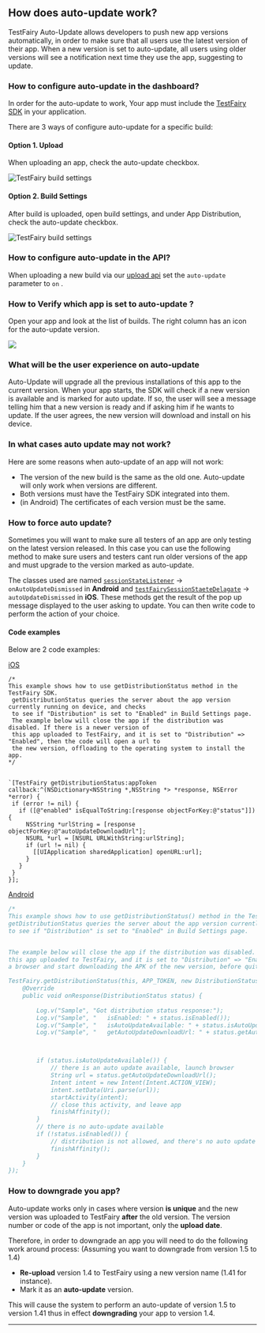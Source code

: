 ## How does auto-update work?
TestFairy Auto-Update allows developers to push new app versions automatically, in order to make sure that all users use the latest version of their app. When a new version is set to auto-update, all users using older versions will see a notification next time they use the app, suggesting to update.

### How to configure auto-update in the dashboard?
In order for the auto-update to work, Your app must include the [TestFairy SDK](https://docs.testfairy.com/SDK/Adding_The_SDK_To_Your_App.html) in your application.

There are 3 ways of configure auto-update for a specific build:

#### Option 1. Upload 

When uploading an app, check the auto-update checkbox.

![TestFairy build settings ](/img/auto-update-img2.png)

#### Option 2. Build Settings

After build is uploaded, open build settings, and under App Distribution, check the auto-update checkbox.

![TestFairy build settings ](/img/auto-update-img1.png)

### How to configure auto-update in the API?

When uploading a new build via our [upload api](https://docs.testfairy.com/API/Upload_API.html) set the `auto-update` parameter to `on` .

### How to Verify which app is set to auto-update ?

Open your app and look at the list of builds. The right column has an icon for the auto-update version.

![](/img/auto-update-dashboard-place.png)


### What will be the user experience on auto-update

Auto-Update will upgrade all the previous installations of this app to the current version. 
When your app starts, the SDK will check if a new version is available and is marked for auto update.
If so, the user will see a message telling him that a new version is ready and if asking him if he wants to update.
If the user agrees, the new version will download and install on his device. 

### In what cases auto update may not work?

Here are some reasons when auto-update of an app will not work:
* The version of the new build is the same as the old one. Auto-update will only work when versions are different.
* Both versions must have the TestFairy SDK integrated into them.
* (in Android) The certificates of each version must be the same.


### How to force auto update?

Sometimes you will want to make sure all testers of an app are only testing on the latest version released. In this case you can use the following method to make sure users and testers cant run older versions of the app and must upgrade to the version marked as auto-update.

The classes used are named [`sessionStateListener`](https://docs.testfairy.com/reference/android/com/testfairy/SessionStateListener.html#SessionStateListener--) → `onAutoUpdateDismissed` in **Android** and [`testFairySessionStaeteDelagate`](https://app.testfairy.com/reference/ios/Protocols/TestFairySessionStateDelegate.html) → `autoUpdateDismissed` in **iOS**.
These methods get the result of the pop up message displayed to the user asking to update. You can then write code to perform the action of your choice.


#### Code examples

Below  are 2 code examples:

[iOS](https://gist.github.com/vijaysharm/a220a3474622176b06a88f65fbb4d34f)

```
/*
This example shows how to use getDistributionStatus method in the TestFairy SDK.
 getDistributionStatus queries the server about the app version currently running on device, and checks
 to see if "Distribution" is set to "Enabled" in Build Settings page.
 The example below will close the app if the distribution was disabled. If there is a newer version of
 this app uploaded to TestFairy, and it is set to "Distribution" => "Enabled", then the code will open a url to
 the new version, offloading to the operating system to install the app.
*/


`[TestFairy getDistributionStatus:appToken callback:^(NSDictionary<NSString *,NSString *> *response, NSError *error) {
 if (error != nil) {
   if ([@"enabled" isEqualToString:[response objectForKey:@"status"]]) {
     NSString *urlString = [response objectForKey:@"autoUpdateDownloadUrl"];
     NSURL *url = [NSURL URLWithString:urlString];
     if (url != nil) {
       [[UIApplication sharedApplication] openURL:url];
     }
   }
 }
}];
```

[Android](https://gist.github.com/gmegidish/a0268805dc9fd74759454e1013145a80)

```javascript
/*
This example shows how to use getDistributionStatus() method in the TestFairy SDK.
getDistributionStatus queries the server about the app version currently running on device, and checks
to see if "Distribution" is set to "Enabled" in Build Settings page.


The example below will close the app if the distribution was disabled. If there is a newer version of
this app uploaded to TestFairy, and it is set to "Distribution" => "Enabled", then the code will open
a browser and start downloading the APK of the new version, before quitting the process.

TestFairy.getDistributionStatus(this, APP_TOKEN, new DistributionStatusListener() {
	@Override
	public void onResponse(DistributionStatus status) {
	
		Log.v("Sample", "Got distribution status response:");
		Log.v("Sample", "   isEnabled: " + status.isEnabled());
		Log.v("Sample", "   isAutoUpdateAvailable: " + status.isAutoUpdateAvailable());
		Log.v("Sample", "   getAutoUpdateDownloadUrl: " + status.getAutoUpdateDownloadUrl());



		if (status.isAutoUpdateAvailable()) {
			// there is an auto update available, launch browser
			String url = status.getAutoUpdateDownloadUrl();
			Intent intent = new Intent(Intent.ACTION_VIEW);
			intent.setData(Uri.parse(url));
			startActivity(intent);
			// close this activity, and leave app
			finishAffinity();
		}
		// there is no auto-update available
		if (!status.isEnabled()) {
			// distribution is not allowed, and there's no auto update available either
			finishAffinity();
		}
	}
});
```

### How to downgrade you app?

Auto-update works only in cases where version **is unique** and the new version was uploaded to TestFairy **after** the old version. The version number or code of the app is not important, only the __upload date__.

Therefore, in order to downgrade an app you will need to do the following work around process:
   (Assuming you want to downgrade from version 1.5 to 1.4)

   * **Re-upload** version 1.4 to TestFairy using a new version name (1.41 for instance).
   * Mark it as an **auto-update** version.

This will cause the system to perform an auto-update of version 1.5 to version 1.41 thus in effect **downgrading** your app to version 1.4.


----------



